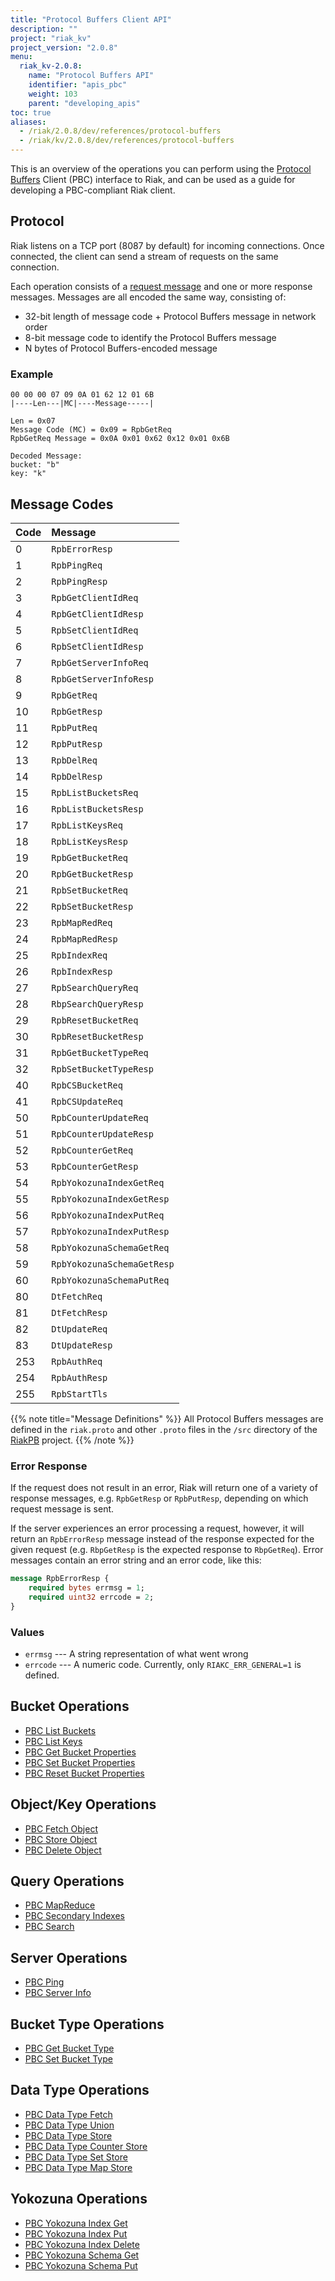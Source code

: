 ```yaml
---
title: "Protocol Buffers Client API"
description: ""
project: "riak_kv"
project_version: "2.0.8"
menu:
  riak_kv-2.0.8:
    name: "Protocol Buffers API"
    identifier: "apis_pbc"
    weight: 103
    parent: "developing_apis"
toc: true
aliases:
  - /riak/2.0.8/dev/references/protocol-buffers
  - /riak/kv/2.0.8/dev/references/protocol-buffers
---
```


This is an overview of the operations you can perform using the
[Protocol Buffers](https://code.google.com/p/protobuf/) Client (PBC)
interface to Riak, and can be used as a guide for developing a
PBC-compliant Riak client.

## Protocol

Riak listens on a TCP port (8087 by default) for incoming connections.
Once connected, the client can send a stream of requests on the same
connection.

Each operation consists of a [request message](https://developers.google.com/protocol-buffers/docs/encoding) and one or more response messages. Messages are all encoded the same way, consisting of:

* 32-bit length of message code + Protocol Buffers message in network
  order
* 8-bit message code to identify the Protocol Buffers message
* N bytes of Protocol Buffers-encoded message

### Example

```
00 00 00 07 09 0A 01 62 12 01 6B
|----Len---|MC|----Message-----|

Len = 0x07
Message Code (MC) = 0x09 = RpbGetReq
RpbGetReq Message = 0x0A 0x01 0x62 0x12 0x01 0x6B

Decoded Message:
bucket: "b"
key: "k"
```

## Message Codes

Code | Message |
:----|:--------|
0 | `RpbErrorResp` |
1 | `RpbPingReq` |
2 | `RpbPingResp` |
3 | `RpbGetClientIdReq` |
4 | `RpbGetClientIdResp` |
5 | `RpbSetClientIdReq` |
6 | `RpbSetClientIdResp` |
7 | `RpbGetServerInfoReq` |
8 | `RpbGetServerInfoResp` |
9 | `RpbGetReq` |
10 | `RpbGetResp` |
11 | `RpbPutReq` |
12 | `RpbPutResp` |
13 | `RpbDelReq` |
14 | `RpbDelResp` |
15 | `RpbListBucketsReq` |
16 | `RpbListBucketsResp` |
17 | `RpbListKeysReq` |
18 | `RpbListKeysResp` |
19 | `RpbGetBucketReq` |
20 | `RpbGetBucketResp` |
21 | `RpbSetBucketReq` |
22 | `RpbSetBucketResp` |
23 | `RpbMapRedReq` |
24 | `RpbMapRedResp` |
25 | `RpbIndexReq` |
26 | `RpbIndexResp` |
27 | `RpbSearchQueryReq` |
28 | `RbpSearchQueryResp` |
29 | `RpbResetBucketReq` |
30 | `RpbResetBucketResp` |
31 | `RpbGetBucketTypeReq` |
32 | `RpbSetBucketTypeResp` |
40 | `RpbCSBucketReq` |
41 | `RpbCSUpdateReq` |
50 | `RpbCounterUpdateReq` |
51 | `RpbCounterUpdateResp` |
52 | `RpbCounterGetReq` |
53 | `RpbCounterGetResp` |
54 | `RpbYokozunaIndexGetReq` |
55 | `RpbYokozunaIndexGetResp` |
56 | `RpbYokozunaIndexPutReq` |
57 | `RpbYokozunaIndexPutResp` |
58 | `RpbYokozunaSchemaGetReq` |
59 | `RpbYokozunaSchemaGetResp` |
60 | `RpbYokozunaSchemaPutReq` |
80 | `DtFetchReq` |
81 | `DtFetchResp` |
82 | `DtUpdateReq` |
83 | `DtUpdateResp` |
253 | `RpbAuthReq` |
254 | `RpbAuthResp` |
255 | `RpbStartTls` |

{{% note title="Message Definitions" %}}
All Protocol Buffers messages are defined in the `riak.proto` and other
`.proto` files in the `/src` directory of the
<a href="https://github.com/basho/riak_pb">RiakPB</a> project.
{{% /note %}}

### Error Response

If the request does not result in an error, Riak will return one of a
variety of response messages, e.g. `RpbGetResp` or `RpbPutResp`,
depending on which request message is sent.

If the server experiences an error processing a request, however, it
will return an `RpbErrorResp` message instead of the response expected
for the given request (e.g. `RbpGetResp` is the expected response to
`RbpGetReq`). Error messages contain an error string and an error code,
like this:

```protobuf
message RpbErrorResp {
    required bytes errmsg = 1;
    required uint32 errcode = 2;
}
```

### Values

* `errmsg` --- A string representation of what went wrong
* `errcode` --- A numeric code. Currently, only `RIAKC_ERR_GENERAL=1`
  is defined.

## Bucket Operations

* [PBC List Buckets](/riak/kv/2.0.8/developing/api/protocol-buffers/list-buckets)
* [PBC List Keys](/riak/kv/2.0.8/developing/api/protocol-buffers/list-keys)
* [PBC Get Bucket Properties](/riak/kv/2.0.8/developing/api/protocol-buffers/get-bucket-props)
* [PBC Set Bucket Properties](/riak/kv/2.0.8/developing/api/protocol-buffers/set-bucket-props)
* [PBC Reset Bucket Properties](/riak/kv/2.0.8/developing/api/protocol-buffers/reset-bucket-props)

## Object/Key Operations

* [PBC Fetch Object](/riak/kv/2.0.8/developing/api/protocol-buffers/fetch-object)
* [PBC Store Object](/riak/kv/2.0.8/developing/api/protocol-buffers/store-object)
* [PBC Delete Object](/riak/kv/2.0.8/developing/api/protocol-buffers/delete-object)

## Query Operations

* [PBC MapReduce](/riak/kv/2.0.8/developing/api/protocol-buffers/mapreduce)
* [PBC Secondary Indexes](/riak/kv/2.0.8/developing/api/protocol-buffers/secondary-indexes)
* [PBC Search](/riak/kv/2.0.8/developing/api/protocol-buffers/search)

## Server Operations

* [PBC Ping](/riak/kv/2.0.8/developing/api/protocol-buffers/ping)
* [PBC Server Info](/riak/kv/2.0.8/developing/api/protocol-buffers/server-info)

## Bucket Type Operations

* [PBC Get Bucket Type](/riak/kv/2.0.8/developing/api/protocol-buffers/get-bucket-type)
* [PBC Set Bucket Type](/riak/kv/2.0.8/developing/api/protocol-buffers/set-bucket-type)

## Data Type Operations

* [PBC Data Type Fetch](/riak/kv/2.0.8/developing/api/protocol-buffers/dt-fetch)
* [PBC Data Type Union](/riak/kv/2.0.8/developing/api/protocol-buffers/dt-union)
* [PBC Data Type Store](/riak/kv/2.0.8/developing/api/protocol-buffers/dt-store)
* [PBC Data Type Counter Store](/riak/kv/2.0.8/developing/api/protocol-buffers/dt-counter-store)
* [PBC Data Type Set Store](/riak/kv/2.0.8/developing/api/protocol-buffers/dt-set-store)
* [PBC Data Type Map Store](/riak/kv/2.0.8/developing/api/protocol-buffers/dt-map-store)

## Yokozuna Operations

* [PBC Yokozuna Index Get](/riak/kv/2.0.8/developing/api/protocol-buffers/yz-index-get)
* [PBC Yokozuna Index Put](/riak/kv/2.0.8/developing/api/protocol-buffers/yz-index-put)
* [PBC Yokozuna Index Delete](/riak/kv/2.0.8/developing/api/protocol-buffers/yz-index-delete)
* [PBC Yokozuna Schema Get](/riak/kv/2.0.8/developing/api/protocol-buffers/yz-schema-get)
* [PBC Yokozuna Schema Put](/riak/kv/2.0.8/developing/api/protocol-buffers/yz-schema-put)
